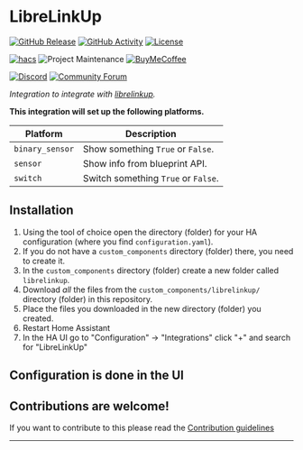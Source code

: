# LibreLinkUp

[![GitHub Release][releases-shield]][releases]
[![GitHub Activity][commits-shield]][commits]
[![License][license-shield]](LICENSE)

[![hacs][hacsbadge]][hacs]
![Project Maintenance][maintenance-shield]
[![BuyMeCoffee][buymecoffeebadge]][buymecoffee]

[![Discord][discord-shield]][discord]
[![Community Forum][forum-shield]][forum]

_Integration to integrate with [librelinkup][librelinkup]._

**This integration will set up the following platforms.**

Platform | Description
-- | --
`binary_sensor` | Show something `True` or `False`.
`sensor` | Show info from blueprint API.
`switch` | Switch something `True` or `False`.

## Installation

1. Using the tool of choice open the directory (folder) for your HA configuration (where you find `configuration.yaml`).
1. If you do not have a `custom_components` directory (folder) there, you need to create it.
1. In the `custom_components` directory (folder) create a new folder called `librelinkup`.
1. Download _all_ the files from the `custom_components/librelinkup/` directory (folder) in this repository.
1. Place the files you downloaded in the new directory (folder) you created.
1. Restart Home Assistant
1. In the HA UI go to "Configuration" -> "Integrations" click "+" and search for "LibreLinkUp"

## Configuration is done in the UI

<!---->

## Contributions are welcome!

If you want to contribute to this please read the [Contribution guidelines](CONTRIBUTING.md)

***

[librelinkup]: https://librelinkup.com
[buymecoffee]: https://www.buymeacoffee.com/jrsmile
[buymecoffeebadge]: https://img.shields.io/badge/buy%20me%20a%20coffee-donate-yellow.svg?style=for-the-badge
[commits-shield]: https://img.shields.io/github/commit-activity/y/jrsmile/librelinkup.svg?style=for-the-badge
[commits]: https://github.com/jrsmile/librelinkup/commits/main
[hacs]: https://github.com/hacs/integration
[hacsbadge]: https://img.shields.io/badge/HACS-Custom-orange.svg?style=for-the-badge
[discord]: https://discord.gg/Qa5fW2R
[discord-shield]: https://img.shields.io/discord/330944238910963714.svg?style=for-the-badge
[exampleimg]: example.png
[forum-shield]: https://img.shields.io/badge/community-forum-brightgreen.svg?style=for-the-badge
[forum]: https://community.home-assistant.io/
[license-shield]: https://img.shields.io/github/license/jrsmile/librelinkup.svg?style=for-the-badge
[maintenance-shield]: https://img.shields.io/badge/maintainer-Jan%20Reiss%20%40jrsmile-blue.svg?style=for-the-badge
[releases-shield]: https://img.shields.io/github/release/jrsmile/librelinkup.svg?style=for-the-badge
[releases]: https://github.com/jrsmile/librelinkup/releases
